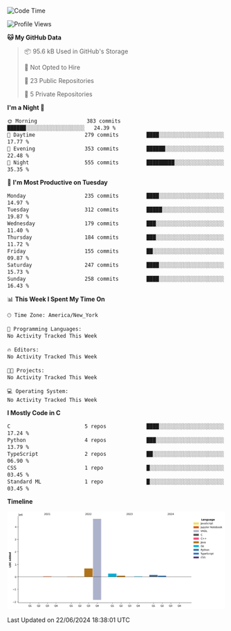 <!--START_SECTION:waka-->
![Code Time](http://img.shields.io/badge/Code%20Time-269%20hrs%2013%20mins-blue)

![Profile Views](http://img.shields.io/badge/Profile%20Views-0-blue)

**🐱 My GitHub Data** 

> 📦 95.6 kB Used in GitHub's Storage 
 > 
> 🚫 Not Opted to Hire
 > 
> 📜 23 Public Repositories 
 > 
> 🔑 5 Private Repositories 
 > 
**I'm a Night 🦉** 

```text
🌞 Morning                383 commits         ██████░░░░░░░░░░░░░░░░░░░   24.39 % 
🌆 Daytime                279 commits         ████░░░░░░░░░░░░░░░░░░░░░   17.77 % 
🌃 Evening                353 commits         ██████░░░░░░░░░░░░░░░░░░░   22.48 % 
🌙 Night                  555 commits         █████████░░░░░░░░░░░░░░░░   35.35 % 
```
📅 **I'm Most Productive on Tuesday** 

```text
Monday                   235 commits         ████░░░░░░░░░░░░░░░░░░░░░   14.97 % 
Tuesday                  312 commits         █████░░░░░░░░░░░░░░░░░░░░   19.87 % 
Wednesday                179 commits         ███░░░░░░░░░░░░░░░░░░░░░░   11.40 % 
Thursday                 184 commits         ███░░░░░░░░░░░░░░░░░░░░░░   11.72 % 
Friday                   155 commits         ██░░░░░░░░░░░░░░░░░░░░░░░   09.87 % 
Saturday                 247 commits         ████░░░░░░░░░░░░░░░░░░░░░   15.73 % 
Sunday                   258 commits         ████░░░░░░░░░░░░░░░░░░░░░   16.43 % 
```


📊 **This Week I Spent My Time On** 

```text
🕑︎ Time Zone: America/New_York

💬 Programming Languages: 
No Activity Tracked This Week

🔥 Editors: 
No Activity Tracked This Week

🐱‍💻 Projects: 
No Activity Tracked This Week

💻 Operating System: 
No Activity Tracked This Week
```

**I Mostly Code in C** 

```text
C                        5 repos             ████░░░░░░░░░░░░░░░░░░░░░   17.24 % 
Python                   4 repos             ███░░░░░░░░░░░░░░░░░░░░░░   13.79 % 
TypeScript               2 repos             ██░░░░░░░░░░░░░░░░░░░░░░░   06.90 % 
CSS                      1 repo              █░░░░░░░░░░░░░░░░░░░░░░░░   03.45 % 
Standard ML              1 repo              █░░░░░░░░░░░░░░░░░░░░░░░░   03.45 % 
```



**Timeline**

![Lines of Code chart](https://raw.githubusercontent.com/fqzz2000/fqzz2000/main/assets/bar_graph.png)


 Last Updated on 22/06/2024 18:38:01 UTC
<!--END_SECTION:waka-->
